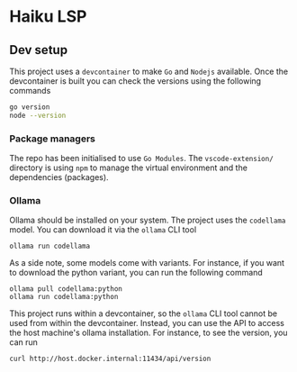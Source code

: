 # Haiku LSP

## Dev setup
This project uses a `devcontainer` to make `Go` and `Nodejs` available. Once the devcontainer is built you can check the versions using the following commands

```bash
go version
node --version
```

### Package managers
The repo has been initialised to use `Go Modules`. The `vscode-extension/` directory is using `npm` to manage the virtual environment and the dependencies (packages).


### Ollama
Ollama should be installed on your system. The project uses the `codellama` model. You can download it via the `ollama` CLI tool
```
ollama run codellama
```

As a side note, some models come with variants. For instance, if you want to download the python variant, you can run the following command
```
ollama pull codellama:python
ollama run codellama:python
```

This project runs within a devcontainer, so the `ollama` CLI tool cannot be used from within the devcontainer. Instead, you can use the API to access the host machine's ollama installation. For instance, to see the version, you can run
```
curl http://host.docker.internal:11434/api/version
```
